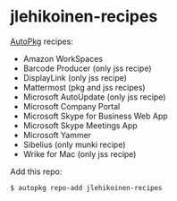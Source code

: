 jlehikoinen-recipes
===================

[AutoPkg](https://github.com/autopkg/autopkg) recipes:

- Amazon WorkSpaces
- Barcode Producer (only jss recipe)
- DisplayLink (only jss recipe)
- Mattermost (pkg and jss recipes)
- Microsoft AutoUpdate (only jss recipe)
- Microsoft Company Portal
- Microsoft Skype for Business Web App
- Microsoft Skype Meetings App
- Microsoft Yammer
- Sibelius (only munki recipe)
- Wrike for Mac (only jss recipe)

Add this repo:

`$ autopkg repo-add jlehikoinen-recipes`
